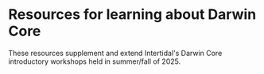 # Resources for learning about Darwin Core

These resources supplement and extend Intertidal's Darwin Core introductory workshops held in summer/fall of 2025.  